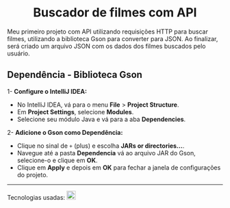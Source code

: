<h1 align="center">Buscador de filmes com API</h1>
Meu primeiro projeto com API utilizando requisições HTTP para buscar filmes, utilizando a biblioteca Gson para converter para JSON. Ao finalizar, será criado um arquivo JSON com os dados dos filmes buscados pelo usuário.
<h2>Dependência - Biblioteca Gson</h2>        

1- **Configure o IntelliJ IDEA:**
- No IntelliJ IDEA, vá para o menu **File** > **Project Structure**.
- Em **Project Settings**, selecione **Modules**.
- Selecione seu módulo Java e vá para a aba **Dependencies**.
   

2- **Adicione o Gson como Dependência:**
- Clique no sinal de `+` (plus) e escolha **JARs or directories...**.
- Navegue até a pasta **Dependencia** vá ao arquivo JAR do Gson, selecione-o e clique em **OK**.
- Clique em **Apply** e depois em **OK** para fechar a janela de configurações do projeto.
<hr>
Tecnologias usadas: <a href="#" title="Java"><img src="https://github.com/get-icon/geticon/blob/master/icons/java.svg" alt="Java" width="21px" height="21px">
